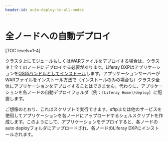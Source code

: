 ```yaml
---
header-id: auto-deploy-to-all-nodes
---
```


# 全ノードへの自動デプロイ

[TOC levels=1-4]

クラスタ上にモジュールもしくはWARファイルをデプロイする場合は、クラスタ上全てのノードにデプロイする必要があります。Liferay DXPはアプリケーションを[OSGiバンドルとしてインストール](/develop/tutorials/-/knowledge_base/7-1/using-the-wab-generator)します。アプリケーションサーバーがWARファイルをインストール方法で（インストールのみの場合も）クラスタ全体にアプリケーションをデプロイすることはできません。代わりに、アプリケーションを各ノードの自動デプロイフォルダ（例：`[Liferay Home]/deploy`）に配置します。


ご想像のとおり、これはスクリプトで実行できます。sftpまたは他のサービスを使用してアプリケーションを各ノードにアップロードするシェルスクリプトを作成します。このようにして、アプリケーションをデプロイすると、各ノードのauto deployフォルダにアップロードされ、各ノードのLiferay DXPにインストールされます。
